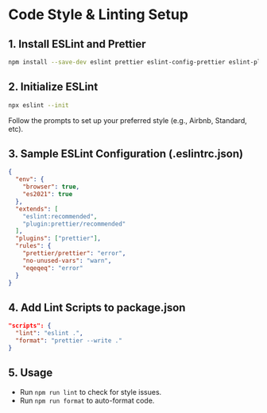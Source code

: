 # Code Style & Linting Setup

## 1. Install ESLint and Prettier
```bash
npm install --save-dev eslint prettier eslint-config-prettier eslint-plugin-prettier
```

## 2. Initialize ESLint
```bash
npx eslint --init
```
Follow the prompts to set up your preferred style (e.g., Airbnb, Standard, etc).

## 3. Sample ESLint Configuration (.eslintrc.json)
```json
{
  "env": {
    "browser": true,
    "es2021": true
  },
  "extends": [
    "eslint:recommended",
    "plugin:prettier/recommended"
  ],
  "plugins": ["prettier"],
  "rules": {
    "prettier/prettier": "error",
    "no-unused-vars": "warn",
    "eqeqeq": "error"
  }
}
```

## 4. Add Lint Scripts to package.json
```json
"scripts": {
  "lint": "eslint .",
  "format": "prettier --write ."
}
```

## 5. Usage
- Run `npm run lint` to check for style issues.
- Run `npm run format` to auto-format code. 